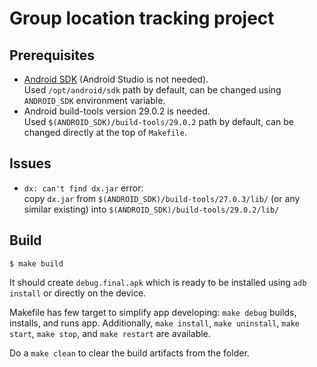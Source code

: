  Group location tracking project 
 ===============================

 Prerequisites
 -------------

 * [Android SDK](https://developer.android.com/studio/index.html#command-line-tools-only) (Android Studio is not needed).  
   Used `/opt/android/sdk` path by default, can be changed using `ANDROID_SDK` environment variable.
 * Android build-tools version 29.0.2 is needed.  
   Used `$(ANDROID_SDK)/build-tools/29.0.2` path by default, can be changed directly at the top of `Makefile`.

Issues
------
* `dx: can't find dx.jar` error:  
  copy `dx.jar` from `$(ANDROID_SDK)/build-tools/27.0.3/lib/` (or any similar existing) into `$(ANDROID_SDK)/build-tools/29.0.2/lib/`

Build
-----

```shell
$ make build
```

It should create `debug.final.apk` which is ready to be installed using `adb install` or directly on the device.

Makefile has few target to simplify app developing: `make debug` builds, installs, and runs app.
Additionally, `make install`, `make uninstall`, `make start`, `make stop`, and `make restart` are available.

Do a `make clean` to clear the build artifacts from the folder.
